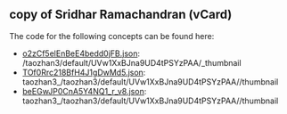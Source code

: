## copy of Sridhar Ramachandran \(vCard\)

The code for the following concepts can be found here: 

- [o2zCf5elEnBeE4bedd0jFB.json](o2zCf5elEnBeE4bedd0jFB.json): /taozhan3/default/UVw1XxBJna9UD4tPSYzPAA/\_thumbnail
- [TOf0Rrc218BfH4J1gDwMd5.json](TOf0Rrc218BfH4J1gDwMd5.json): taozhan3\_/taozhan3/default/UVw1XxBJna9UD4tPSYzPAA//thumbnail
- [beEGwJP0CnA5Y4NQ1\_r\_v8.json](beEGwJP0CnA5Y4NQ1_r_v8.json): taozhan3\_/taozhan3/default/UVw1XxBJna9UD4tPSYzPAA//thumbnail
